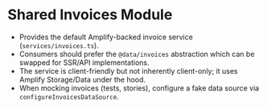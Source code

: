 # Shared Invoices Module

- Provides the default Amplify-backed invoice service (`services/invoices.ts`).
- Consumers should prefer the `@data/invoices` abstraction which can be swapped for SSR/API implementations.
- The service is client-friendly but not inherently client-only; it uses Amplify Storage/Data under the hood.
- When mocking invoices (tests, stories), configure a fake data source via `configureInvoicesDataSource`.

